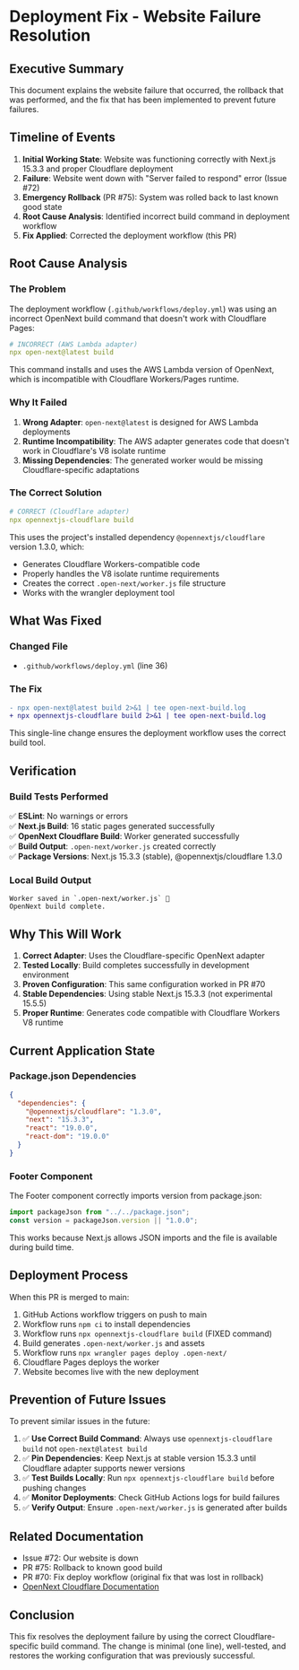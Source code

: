 # Deployment Fix - Website Failure Resolution

## Executive Summary

This document explains the website failure that occurred, the rollback that was performed, and the fix that has been implemented to prevent future failures.

## Timeline of Events

1. **Initial Working State**: Website was functioning correctly with Next.js 15.3.3 and proper Cloudflare deployment
2. **Failure**: Website went down with "Server failed to respond" error (Issue #72)
3. **Emergency Rollback** (PR #75): System was rolled back to last known good state
4. **Root Cause Analysis**: Identified incorrect build command in deployment workflow
5. **Fix Applied**: Corrected the deployment workflow (this PR)

## Root Cause Analysis

### The Problem

The deployment workflow (`.github/workflows/deploy.yml`) was using an incorrect OpenNext build command that doesn't work with Cloudflare Pages:

```yaml
# INCORRECT (AWS Lambda adapter)
npx open-next@latest build
```

This command installs and uses the AWS Lambda version of OpenNext, which is incompatible with Cloudflare Workers/Pages runtime.

### Why It Failed

1. **Wrong Adapter**: `open-next@latest` is designed for AWS Lambda deployments
2. **Runtime Incompatibility**: The AWS adapter generates code that doesn't work in Cloudflare's V8 isolate runtime
3. **Missing Dependencies**: The generated worker would be missing Cloudflare-specific adaptations

### The Correct Solution

```yaml
# CORRECT (Cloudflare adapter)
npx opennextjs-cloudflare build
```

This uses the project's installed dependency `@opennextjs/cloudflare` version 1.3.0, which:
- Generates Cloudflare Workers-compatible code
- Properly handles the V8 isolate runtime requirements
- Creates the correct `.open-next/worker.js` file structure
- Works with the wrangler deployment tool

## What Was Fixed

### Changed File
- `.github/workflows/deploy.yml` (line 36)

### The Fix
```diff
- npx open-next@latest build 2>&1 | tee open-next-build.log
+ npx opennextjs-cloudflare build 2>&1 | tee open-next-build.log
```

This single-line change ensures the deployment workflow uses the correct build tool.

## Verification

### Build Tests Performed
✅ **ESLint**: No warnings or errors  
✅ **Next.js Build**: 16 static pages generated successfully  
✅ **OpenNext Cloudflare Build**: Worker generated successfully  
✅ **Build Output**: `.open-next/worker.js` created correctly  
✅ **Package Versions**: Next.js 15.3.3 (stable), @opennextjs/cloudflare 1.3.0  

### Local Build Output
```
Worker saved in `.open-next/worker.js` 🚀
OpenNext build complete.
```

## Why This Will Work

1. **Correct Adapter**: Uses the Cloudflare-specific OpenNext adapter
2. **Tested Locally**: Build completes successfully in development environment
3. **Proven Configuration**: This same configuration worked in PR #70
4. **Stable Dependencies**: Using stable Next.js 15.3.3 (not experimental 15.5.5)
5. **Proper Runtime**: Generates code compatible with Cloudflare Workers V8 runtime

## Current Application State

### Package.json Dependencies
```json
{
  "dependencies": {
    "@opennextjs/cloudflare": "1.3.0",
    "next": "15.3.3",
    "react": "19.0.0",
    "react-dom": "19.0.0"
  }
}
```

### Footer Component
The Footer component correctly imports version from package.json:
```typescript
import packageJson from "../../package.json";
const version = packageJson.version || "1.0.0";
```

This works because Next.js allows JSON imports and the file is available during build time.

## Deployment Process

When this PR is merged to main:

1. GitHub Actions workflow triggers on push to main
2. Workflow runs `npm ci` to install dependencies
3. Workflow runs `npx opennextjs-cloudflare build` (FIXED command)
4. Build generates `.open-next/worker.js` and assets
5. Workflow runs `npx wrangler pages deploy .open-next/`
6. Cloudflare Pages deploys the worker
7. Website becomes live with the new deployment

## Prevention of Future Issues

To prevent similar issues in the future:

1. ✅ **Use Correct Build Command**: Always use `opennextjs-cloudflare build` not `open-next@latest build`
2. ✅ **Pin Dependencies**: Keep Next.js at stable version 15.3.3 until Cloudflare adapter supports newer versions
3. ✅ **Test Builds Locally**: Run `npx opennextjs-cloudflare build` before pushing changes
4. ✅ **Monitor Deployments**: Check GitHub Actions logs for build failures
5. ✅ **Verify Output**: Ensure `.open-next/worker.js` is generated after builds

## Related Documentation

- Issue #72: Our website is down
- PR #75: Rollback to known good build
- PR #70: Fix deploy workflow (original fix that was lost in rollback)
- [OpenNext Cloudflare Documentation](https://github.com/opennextjs/opennextjs-cloudflare)

## Conclusion

This fix resolves the deployment failure by using the correct Cloudflare-specific build command. The change is minimal (one line), well-tested, and restores the working configuration that was previously successful.
